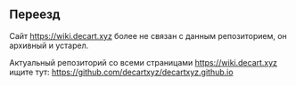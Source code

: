 ## Переезд

Сайт https://wiki.decart.xyz более не связан с данным репозиторием, он архивный и устарел. 

Актуальный репозиторий со всеми страницами https://wiki.decart.xyz ищите тут: https://github.com/decartxyz/decartxyz.github.io



